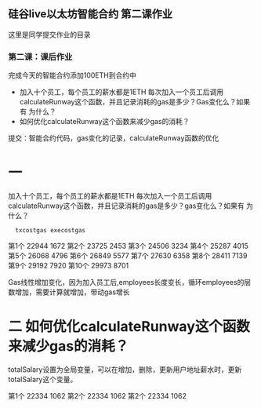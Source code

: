 ## 硅谷live以太坊智能合约 第二课作业
这里是同学提交作业的目录

### 第二课：课后作业
完成今天的智能合约添加100ETH到合约中
- 加入十个员工，每个员工的薪水都是1ETH
每次加入一个员工后调用calculateRunway这个函数，并且记录消耗的gas是多少？Gas变化么？如果有 为什么？
- 如何优化calculateRunway这个函数来减少gas的消耗？


提交：智能合约代码，gas变化的记录，calculateRunway函数的优化

# 一 
加入十个员工，每个员工的薪水都是1ETH
每次加入一个员工后调用calculateRunway这个函数，并且记录消耗的gas是多少？gas变化么？如果有 为什么？

      txcostgas execostgas 
第1个  22944	1672
第2个  23725	2453
第3个  24506	3234
第4个  25287	4015
第5个  26068	4796
第6个  26849	5577
第7个  27630	6358
第8个  28411	7139
第9个  29192	7920
第10个 29973	8701


Gas线性增加变化，因为加入员工后,employees长度变长，循环employees的层数增加，需要计算就增加，带动gas增长

# 二 如何优化calculateRunway这个函数来减少gas的消耗？
totalSalary设置为全局变量，可以在增加，删除，更新用户地址薪水时，更新totalSalary这个变量。


第1个  22334    1062
第2个  22334	1062
第2个  22334	1062